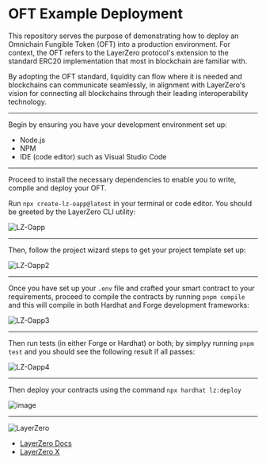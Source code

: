 # OFT Example Deployment

This repository serves the purpose of demonstrating how to deploy an Omnichain Fungible Token (OFT) into a production environment. For context, the OFT refers to the LayerZero protocol's extension to the standard ERC20 implementation that most in blockchain are familiar with. <br>

By adopting the OFT standard, liquidity can flow where it is needed and blockchains can communicate seamlessly, in alignment with LayerZero's vision for connecting all blockchains through their leading interoperability technology.

---

Begin by ensuring you have your development environment set up:

- Node.js
- NPM
- IDE (code editor) such as Visual Studio Code

---

Proceed to install the necessary dependencies to enable you to write, compile and deploy your OFT.

Run `npx create-lz-oapp@latest` in your terminal or code editor. You should be greeted by the LayerZero CLI utility:

![LZ-Oapp](https://github.com/user-attachments/assets/28010f36-f51a-443d-b441-2de34064bf76)

---

Then, follow the project wizard steps to get your project template set up:

![LZ-Oapp2](https://github.com/user-attachments/assets/ae13ff04-034b-4061-bbb5-9acb2c571c6a)

---

Once you have set up your `.env` file and crafted your smart contract to your requirements, proceed to compile the contracts by running `pnpm compile` and this will compile in both Hardhat and Forge development frameworks:

![LZ-Oapp3](https://github.com/user-attachments/assets/3a4fca81-f53b-4ec9-aaa2-98dc672295b8)

---

Then run tests (in either Forge or Hardhat) or both; by simplyy running `pnpm test` and you should see the following result if all passes:

![LZ-Oapp4](https://github.com/user-attachments/assets/b9498c10-0266-4da5-bb3e-acf45a788733)

---

Then deploy your contracts using the command `npx hardhat lz:deploy`

![image](https://github.com/user-attachments/assets/e1c0c239-4a6d-4b05-b6f2-eff0468495d7)


---
![LayerZero](https://github.com/user-attachments/assets/334a4032-acb6-4f0d-b436-72c4521b1b27)

- [LayerZero Docs](https://docs.layerzero.network/v2) 
- [LayerZero X](https://twitter.com/LayerZero_Labs)
